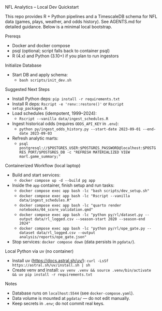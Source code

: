 NFL Analytics – Local Dev Quickstart

This repo provides R + Python pipelines and a TimescaleDB schema for NFL data (games, plays, weather, and odds history). See AGENTS.md for detailed guidance. Below is a minimal local bootstrap.

Prereqs
- Docker and docker compose
- psql (optional; script falls back to container psql)
- R (4.x) and Python (3.10+) if you plan to run ingestors

Initialize Database
- Start DB and apply schema:
  - `bash scripts/init_dev.sh`

Suggested Next Steps
- Install Python deps: `pip install -r requirements.txt`
- Install R deps: `Rscript -e 'renv::restore()'` or `Rscript setup_packages.R`
- Load schedules (idempotent, 1999–2024):
  - `Rscript --vanilla data/ingest_schedules.R`
- Ingest historical odds (requires `ODDS_API_KEY` in `.env`):
  - `python py/ingest_odds_history.py --start-date 2023-09-01 --end-date 2023-09-03`
- Refresh analytic marts:
  - `psql postgresql://$POSTGRES_USER:$POSTGRES_PASSWORD@localhost:$POSTGRES_PORT/$POSTGRES_DB -c "REFRESH MATERIALIZED VIEW mart.game_summary;"`

Containerized Workflow (local laptop)
- Build and start services:
  - `docker compose up -d --build pg app`
- Inside the `app` container, finish setup and run tasks:
  - `docker compose exec app bash -lc "bash scripts/dev_setup.sh"`
  - `docker compose exec app bash -lc "Rscript --vanilla data/ingest_schedules.R"`
  - `docker compose exec app bash -lc "quarto render notebooks/04_score_validation.qmd"`
  - `docker compose exec app bash -lc "python py/rl/dataset.py --output data/rl_logged.csv --season-start 2020 --season-end 2024"`
  - `docker compose exec app bash -lc "python py/rl/ope_gate.py --dataset data/rl_logged.csv --output analysis/reports/ope_gate.json"`
- Stop services: `docker compose down` (data persists in `pgdata/`).

Local Python via uv (no container)
- Install uv (https://docs.astral.sh/uv/): `curl -LsSf https://astral.sh/uv/install.sh | sh`
- Create venv and install: `uv venv .venv && source .venv/bin/activate && uv pip install -r requirements.txt`

Notes
- Database runs on `localhost:5544` (see `docker-compose.yaml`).
- Data volume is mounted at `pgdata/` — do not edit manually.
- Keep secrets in `.env`; do not commit real keys.
